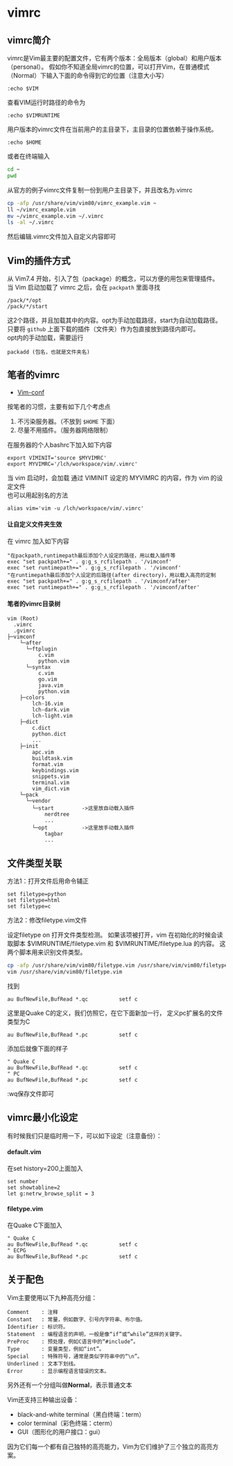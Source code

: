 # vimrc

## vimrc简介
vimrc是Vim最主要的配置文件，它有两个版本：全局版本（global）和用户版本（personal）。
假如你不知道全局vimrc的位置，可以打开Vim，在普通模式（Normal）下输入下面的命令得到它的位置（注意大小写）
```
:echo $VIM
```

查看VIM运行时路径的命令为
```
:echo $VIMRUNTIME
```

用户版本的vimrc文件在当前用户的主目录下，主目录的位置依赖于操作系统。
```
:echo $HOME
```
或者在终端输入
```bash
cd ~
pwd
```

从官方的例子vimrc文件复制一份到用户主目录下，并且改名为.vimrc
```bash
cp -afp /usr/share/vim/vim80/vimrc_example.vim ~
ll ~/vimrc_example.vim
mv ~/vimrc_example.vim ~/.vimrc
ls -al ~/.vimrc
```

然后编辑.vimrc文件加入自定义内容即可

## Vim的插件方式
从 Vim7.4 开始，引入了包（package）的概念，可以方便的用包来管理插件。
当 Vim 启动加载了 vimrc 之后，会在 ``packpath`` 里面寻找
```
/pack/*/opt
/pack/*/start
```
这2个路径，并且加载其中的内容。opt为手动加载路径，start为自动加载路径。  
只要将 ``github`` 上面下载的插件（文件夹）作为包直接放到路径内即可。  
opt内的手动加载，需要运行
```
packadd (包名，也就是文件夹名)
```

## 笔者的vimrc
* [Vim-conf](Vim-conf)

按笔者的习惯，主要有如下几个考虑点
 1. 不污染服务器。（不放到 ``$HOME`` 下面）
 2. 尽量不用插件。（服务器网络限制）

在服务器的个人bashrc下加入如下内容
```
export VIMINIT='source $MYVIMRC'
export MYVIMRC='/lch/workspace/vim/.vimrc'
```
当 vim 启动时，会加载 通过 VIMINIT 设定的 MYVIMRC 的内容，作为 vim 的设定文件  
也可以用起别名的方法
```
alias vim='vim -u /lch/workspace/vim/.vimrc'
```

#### 让自定义文件夹生效
在 vimrc 加入如下内容
```
"在packpath,runtimepath最后添加个人设定的路径，用以载入插件等
exec "set packpath+=" . g:g_s_rcfilepath . '/vimconf'
exec "set runtimepath+=" . g:g_s_rcfilepath . '/vimconf'
"在runtimepath最后添加个人设定的后路径(after directory)，用以载入高亮的定制
exec "set packpath+=" . g:g_s_rcfilepath . '/vimconf/after'
exec "set runtimepath+=" . g:g_s_rcfilepath . '/vimconf/after'
```

#### 笔者的vimrc目录树
```
vim (Root)
  .vimrc
  .gvimrc
├─vimconf
    └─after
      └─ftplugin
          c.vim
          python.vim
      └─syntax
          c.vim
          go.vim
          java.vim
          python.vim
    ├─colors
        lch-16.vim
        lch-dark.vim
        lch-light.vim
    ├─dict
        c.dict
        python.dict
        ...
    ├─init
        apc.vim
        buildtask.vim
        format.vim
        keybindings.vim
        snippets.vim
        terminal.vim
        vim_dict.vim
    └─pack
      └─vendor
        └─start         ->这里放自动载入插件
            nerdtree
            ...
        └─opt           ->这里放手动载入插件
            tagbar
            ...
```

## 文件类型关联

方法1：打开文件后用命令辅正
```
set filetype=python
set filetype=html
set filetype=c
```

方法2：修改filetype.vim文件

设定filetype on 打开文件类型检测。
如果该项被打开，vim 在初始化的时候会读取脚本 \$VIMRUNTIME/filetype.vim 和 \$VIMRUNTIME/filetype.lua 的内容。
这两个脚本用来识别文件类型。
```bash
cp -afp /usr/share/vim/vim80/filetype.vim /usr/share/vim/vim80/filetype.vim_bak20230414
vim /usr/share/vim/vim80/filetype.vim
```
找到
```
au BufNewFile,BufRead *.qc			setf c
```
这里是Quake C的定义，我们仿照它，在它下面新加一行，
定义pc扩展名的文件类型为C
```
au BufNewFile,BufRead *.pc			setf c
```

添加后就像下面的样子
```
" Quake C
au BufNewFile,BufRead *.qc			setf c
" PC
au BufNewFile,BufRead *.pc			setf c
```

:wq保存文件即可

## vimrc最小化设定
有时候我们只是临时用一下，可以如下设定（注意备份）：

#### default.vim
在set history=200上面加入
```
set number
set showtabline=2
let g:netrw_browse_split = 3
```

#### filetype.vim
在Quake C下面加入
```
" Quake C
au BufNewFile,BufRead *.qc			setf c
" ECPG
au BufNewFile,BufRead *.pc			setf c
```

## 关于配色
Vim主要使用以下九种高亮分组：
```
Comment    : 注释
Constant   : 常量，例如数字、引号内字符串、布尔值。
Identifier : 标识符。
Statement  : 编程语言的声明，一般是像“if”或“while”这样的关键字。
PreProc    : 预处理，例如C语言中的“#include”。
Type       : 变量类型，例如“int”。
Special    : 特殊符号，通常是类似字符串中的“\n”。
Underlined : 文本下划线。
Error      : 显示编程语言错误的文本。
```
另外还有一个分组叫做**Normal**，表示普通文本  

Vim还支持三种输出设备：
* black-and-white terminal（黑白终端：term）  
* color terminal（彩色终端：cterm）  
* GUI（图形化的用户接口：gui）  

因为它们每一个都有自己独特的高亮能力，Vim为它们维护了三个独立的高亮方案。